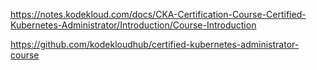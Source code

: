 https://notes.kodekloud.com/docs/CKA-Certification-Course-Certified-Kubernetes-Administrator/Introduction/Course-Introduction

https://github.com/kodekloudhub/certified-kubernetes-administrator-course
